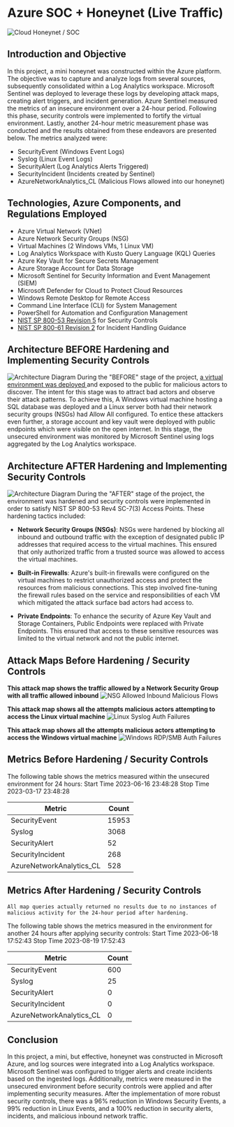 # Azure SOC + Honeynet (Live Traffic)
![Cloud Honeynet / SOC](https://i.imgur.com/qzKGBQW.png)

## Introduction and Objective

In this project, a mini honeynet was constructed within the Azure platform. The objective was to capture and analyze logs from several sources, subsequently consolidated within a Log Analytics workspace. Microsoft Sentinel was deployed to leverage these logs by developing attack maps, creating alert triggers, and incident generation. Azure Sentinel measured the metrics of an insecure environment over a 24-hour period. Following this phase, security controls were implemented to fortify the virtual environment. Lastly, another 24-hour metric measurement phase was conducted and the results obtained from these endeavors are presented below. The metrics analyzed were:

- SecurityEvent (Windows Event Logs)
- Syslog (Linux Event Logs)
- SecurityAlert (Log Analytics Alerts Triggered)
- SecurityIncident (Incidents created by Sentinel)
- AzureNetworkAnalytics_CL (Malicious Flows allowed into our honeynet)


## Technologies, Azure Components, and Regulations Employed
- Azure Virtual Network (VNet)
- Azure Network Security Groups (NSG)
- Virtual Machines (2 Windows VMs, 1 Linux VM)
- Log Analytics Workspace with Kusto Query Language (KQL) Queries
- Azure Key Vault for Secure Secrets Management
- Azure Storage Account for Data Storage
- Microsoft Sentinel for Security Information and Event Management (SIEM)
- Microsoft Defender for Cloud to Protect Cloud Resources
- Windows Remote Desktop for Remote Access
- Command Line Interface (CLI) for System Management
- PowerShell for Automation and Configuration Management
- [NIST SP 800-53 Revision 5](https://csrc.nist.gov/publications/detail/sp/800-53/rev-5/final) for Security Controls
- [NIST SP 800-61 Revision 2](https://www.nist.gov/privacy-framework/nist-sp-800-61) for Incident Handling Guidance


## Architecture BEFORE Hardening and Implementing Security Controls
![Architecture Diagram](https://i.imgur.com/twZXRq7.png)
During the "BEFORE" stage of the project, [a virtual environment was deployed ](https://github.com/slendymayne/Creating-Azure-Honeypot/blob/main/README.md) and exposed to the public for malicious actors to discover. The intent for this stage was to attract bad actors and observe their attack patterns. To achieve this, A Windows virtual machine hosting a SQL database was deployed and a Linux server both had their network security groups (NSGs) had Allow All configured. To entice these attackers even further, a storage account and key vault were deployed with public endpoints which were visible on the open internet. In this stage, the unsecured environment was monitored by Microsoft Sentinel using logs aggregated by the Log Analytics workspace.


## Architecture AFTER Hardening and Implementing Security Controls
![Architecture Diagram](https://i.imgur.com/OT1Ou0f.png)
During the "AFTER" stage of the project, the environment was hardened and security controls were implemented in order to satisfy NIST SP 800-53 Rev4 SC-7(3) Access Points. These hardening tactics included:
- <b>Network Security Groups (NSGs)</b>: NSGs were hardened by blocking all inbound and outbound traffic with the exception of designated public IP addresses that required access to the virtual machines. This ensured that only authorized traffic from a trusted source was allowed to access the virtual machines.

- <b>Built-in Firewalls</b>: Azure's built-in firewalls were configured on the virtual machines to restrict unauthorized access and protect the resources from malicious connections. This step involved fine-tuning the firewall rules based on the service and responsibilities of each VM which mitigated the attack surface bad actors had access to.

- <b>Private Endpoints</b>: To enhance the security of Azure Key Vault and Storage Containers, Public Endpoints were replaced with Private Endpoints. This ensured that access to these sensitive resources was limited to the virtual network and not the public internet.


## Attack Maps Before Hardening / Security Controls
<b>This attack map shows the traffic allowed by a Network Security Group with all traffic allowed inbound</b>
![NSG Allowed Inbound Malicious Flows](https://i.imgur.com/BSsGPrd.png)<br>

<b>This attack map shows all the attempts malicious actors attempting to access the Linux virtual machine</b>
![Linux Syslog Auth Failures](https://i.imgur.com/omQKBA3.png)<br>

 <b>This attack map shows all the attempts malicious actors attempting to access the Windows virtual machine</b>
![Windows RDP/SMB Auth Failures](https://i.imgur.com/VVS8wxd.png)<br>


## Metrics Before Hardening / Security Controls
The following table shows the metrics measured within the unsecured environment for 24 hours:
Start Time 2023-06-16 23:48:28
Stop Time 2023-03-17 23:48:28

| Metric                   | Count
| ------------------------ | -----
| SecurityEvent            | 15953
| Syslog                   | 3068
| SecurityAlert            | 52
| SecurityIncident         | 268
| AzureNetworkAnalytics_CL | 528


## Metrics After Hardening / Security Controls

```All map queries actually returned no results due to no instances of malicious activity for the 24-hour period after hardening.```

The following table shows the metrics measured in the environment for another 24 hours after applying security controls:
Start Time 2023-06-18 17:52:43
Stop Time	2023-08-19 17:52:43

| Metric                   | Count
| ------------------------ | -----
| SecurityEvent            | 600
| Syslog                   | 25
| SecurityAlert            | 0
| SecurityIncident         | 0
| AzureNetworkAnalytics_CL | 0

## Conclusion

In this project, a mini, but effective, honeynet was constructed in Microsoft Azure, and log sources were integrated into a Log Analytics workspace. Microsoft Sentinel was configured to trigger alerts and create incidents based on the ingested logs. Additionally, metrics were measured in the unsecured environment before security controls were applied and after implementing security measures. After the implementation of more robust security controls, there was a 96% reduction in Windows Security Events, a 99% reduction in Linux Events, and a 100% reduction in security alerts, incidents, and malicious inbound network traffic.
